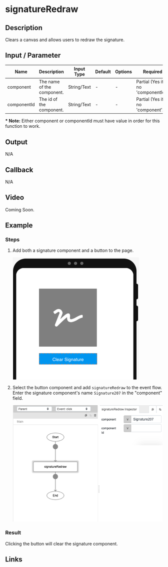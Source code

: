 # signatureRedraw

## Description

Clears a canvas and allows users to redraw the signature.

## Input / Parameter

| Name | Description | Input Type | Default | Options | Required |
| ------ | ------ | ------ | ------ | ------ | ------ |
| component | The name of the component. | String/Text | - | - | Partial (Yes if no 'componentId'.) |
| componentId | The id of the component. | String/Text | - | - | Partial (Yes if no 'component'.) |

__\* Note:__ Either component or componentId must have value in order for this function to work.

## Output

N/A

## Callback

N/A

## Video

Coming Soon.

<!-- Format: [![Video]({image-path})]({url-link}) -->

## Example



### Steps

1. Add both a signature component and a button to the page. 

    ![](./signatureRedraw-step-1.png)

2. Select the button component and add `signatureRedraw` to the event flow. Enter the signature component's name `Signature207` in the "component" field. 

    ![](./signatureRedraw-step-2.png)

### Result

Clicking the button will clear the signature component. 

<!-- Explain the output.

Format: ![]({image-path}) -->

## Links